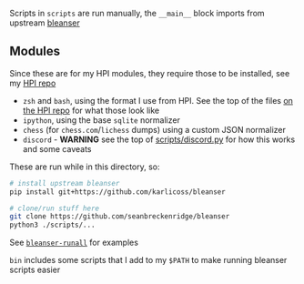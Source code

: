 Scripts in `scripts` are run manually, the `__main__` block imports from upstream [bleanser](https://github.com/karlicoss/bleanser)

## Modules

Since these are for my HPI modules, they require those to be installed, see my [HPI repo](https://github.com/seanbreckenridge/HPI#install)

- `zsh` and `bash`, using the format I use from HPI. See the top of the files [on the HPI repo](https://github.com/seanbreckenridge/HPI) for what those look like
- `ipython`, using the base `sqlite` normalizer
- `chess` (for `chess.com`/`lichess` dumps) using a custom JSON normalizer
- `discord` - **WARNING** see the top of [scripts/discord.py](scripts/discord.py) for how this works and some caveats

These are run while in this directory, so:

```bash
# install upstream bleanser
pip install git+https://github.com/karlicoss/bleanser

# clone/run stuff here
git clone https://github.com/seanbreckenridge/bleanser
python3 ./scripts/...
```

See [`bleanser-runall`](./bleanser-runall) for examples

`bin` includes some scripts that I add to my `$PATH` to make running bleanser scripts easier
